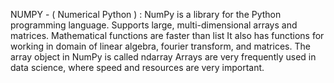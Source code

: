 NUMPY - ( Numerical Python ) :
NumPy is a library for the Python programming language.
Supports large, multi-dimensional arrays and matrices.
Mathematical functions are faster than list
It also has functions for working in domain of linear algebra, fourier transform, and matrices.
The array object in NumPy is called ndarray
Arrays are very frequently used in data science, where speed and resources are very important.
